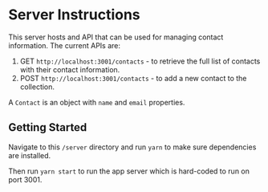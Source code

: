 # Server Instructions

This server hosts and API that can be used for managing contact information. The current APIs are:

1. GET `http://localhost:3001/contacts` - to retrieve the full list of contacts with their contact information.
2. POST `http://localhost:3001/contacts` - to add a new contact to the collection.

A `Contact` is an object with `name` and `email` properties.

## Getting Started

Navigate to this `/server` directory and run `yarn` to make sure dependencies are installed.

Then run `yarn start` to run the app server which is hard-coded to run on port 3001.
